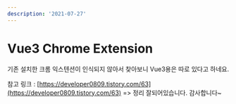 ```yaml
---
description: '2021-07-27'
---
```


# Vue3 Chrome Extension

기존 설치한 크롬 익스텐션이 인식되지 않아서 찾아보니 Vue3용은 따로 있다고 하네요.  

참고 링크 : [https://developer0809.tistory.com/63](https://developer0809.tistory.com/63) =&gt; 정리 잘되어있습니다. 감사합니다~ 

